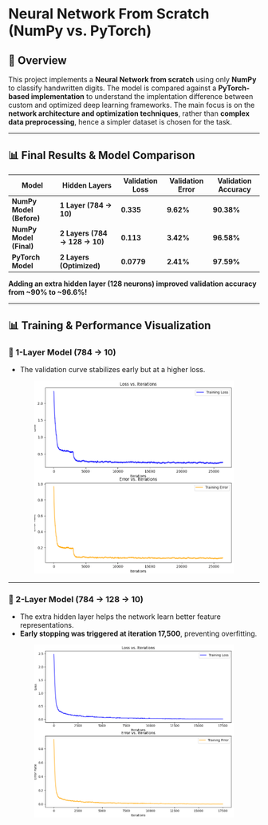 # Neural Network From Scratch (NumPy vs. PyTorch)

## 📌 Overview
This project implements a **Neural Network from scratch** using only **NumPy** to classify handwritten digits. The model is compared against a **PyTorch-based implementation** to understand the implentation difference between custom and optimized deep learning frameworks. The main focus is on the **network architecture and optimization techniques**, rather than **complex data preprocessing**, hence a simpler dataset is chosen for the task.


---

## 📊 Final Results & Model Comparison

| **Model**        | **Hidden Layers** | **Validation Loss** | **Validation Error** | **Validation Accuracy** |
|-----------------|------------------|--------------------|---------------------|----------------------|
| **NumPy Model (Before)** | **1 Layer (784 → 10)** | **0.335** | **9.62%** | **90.38%** |
| **NumPy Model (Final)** | **2 Layers (784 → 128 → 10)** | **0.113** | **3.42%** | **96.58%** |
| **PyTorch Model** | **2 Layers (Optimized)** | **0.0779** | **2.41%** | **97.59%** |

**Adding an extra hidden layer (128 neurons) improved validation accuracy from ~90% to ~96.6%!**  

---

## 📊 Training & Performance Visualization

### **🔹 1-Layer Model (784 → 10)**
- The validation curve stabilizes early but at a higher loss.

<div style="text-align: center;">
    <img src="images/Figure_1.png" alt="1-Layer Model Training" width="400">
</div>

---

### **🔹 2-Layer Model (784 → 128 → 10)**
- The extra hidden layer helps the network learn better feature representations.
- **Early stopping was triggered at iteration 17,500**, preventing overfitting.
<div style="text-align: center;">
    <img src="images/Figure_2.png" alt="1-Layer Model Training" width="400">
</div>

